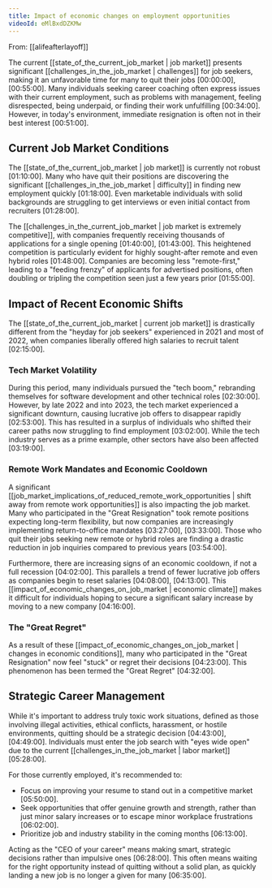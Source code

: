 ```yaml
---
title: Impact of economic changes on employment opportunities
videoId: eMlBxdDZKMw
---
```


From: [[alifeafterlayoff]] <br/> 

The current [[state_of_the_current_job_market | job market]] presents significant [[challenges_in_the_job_market | challenges]] for job seekers, making it an unfavorable time for many to quit their jobs <a class="yt-timestamp" data-t="00:00:00">[00:00:00]</a>, <a class="yt-timestamp" data-t="00:55:00">[00:55:00]</a>. Many individuals seeking career coaching often express issues with their current employment, such as problems with management, feeling disrespected, being underpaid, or finding their work unfulfilling <a class="yt-timestamp" data-t="00:34:00">[00:34:00]</a>. However, in today's environment, immediate resignation is often not in their best interest <a class="yt-timestamp" data-t="00:51:00">[00:51:00]</a>.

## Current Job Market Conditions

The [[state_of_the_current_job_market | job market]] is currently not robust <a class="yt-timestamp" data-t="01:10:00">[01:10:00]</a>. Many who have quit their positions are discovering the significant [[challenges_in_the_job_market | difficulty]] in finding new employment quickly <a class="yt-timestamp" data-t="01:18:00">[01:18:00]</a>. Even marketable individuals with solid backgrounds are struggling to get interviews or even initial contact from recruiters <a class="yt-timestamp" data-t="01:28:00">[01:28:00]</a>.

The [[challenges_in_the_current_job_market | job market is extremely competitive]], with companies frequently receiving thousands of applications for a single opening <a class="yt-timestamp" data-t="01:40:00">[01:40:00]</a>, <a class="yt-timestamp" data-t="01:43:00">[01:43:00]</a>. This heightened competition is particularly evident for highly sought-after remote and even hybrid roles <a class="yt-timestamp" data-t="01:48:00">[01:48:00]</a>. Companies are becoming less "remote-first," leading to a "feeding frenzy" of applicants for advertised positions, often doubling or tripling the competition seen just a few years prior <a class="yt-timestamp" data-t="01:55:00">[01:55:00]</a>.

## Impact of Recent Economic Shifts

The [[state_of_the_current_job_market | current job market]] is drastically different from the "heyday for job seekers" experienced in 2021 and most of 2022, when companies liberally offered high salaries to recruit talent <a class="yt-timestamp" data-t="02:15:00">[02:15:00]</a>.

### Tech Market Volatility
During this period, many individuals pursued the "tech boom," rebranding themselves for software development and other technical roles <a class="yt-timestamp" data-t="02:30:00">[02:30:00]</a>. However, by late 2022 and into 2023, the tech market experienced a significant downturn, causing lucrative job offers to disappear rapidly <a class="yt-timestamp" data-t="02:53:00">[02:53:00]</a>. This has resulted in a surplus of individuals who shifted their career paths now struggling to find employment <a class="yt-timestamp" data-t="03:02:00">[03:02:00]</a>. While the tech industry serves as a prime example, other sectors have also been affected <a class="yt-timestamp" data-t="03:19:00">[03:19:00]</a>.

### Remote Work Mandates and Economic Cooldown
A significant [[job_market_implications_of_reduced_remote_work_opportunities | shift away from remote work opportunities]] is also impacting the job market. Many who participated in the "Great Resignation" took remote positions expecting long-term flexibility, but now companies are increasingly implementing return-to-office mandates <a class="yt-timestamp" data-t="03:27:00">[03:27:00]</a>, <a class="yt-timestamp" data-t="03:33:00">[03:33:00]</a>. Those who quit their jobs seeking new remote or hybrid roles are finding a drastic reduction in job inquiries compared to previous years <a class="yt-timestamp" data-t="03:54:00">[03:54:00]</a>.

Furthermore, there are increasing signs of an economic cooldown, if not a full recession <a class="yt-timestamp" data-t="04:02:00">[04:02:00]</a>. This parallels a trend of fewer lucrative job offers as companies begin to reset salaries <a class="yt-timestamp" data-t="04:08:00">[04:08:00]</a>, <a class="yt-timestamp" data-t="04:13:00">[04:13:00]</a>. This [[impact_of_economic_changes_on_job_market | economic climate]] makes it difficult for individuals hoping to secure a significant salary increase by moving to a new company <a class="yt-timestamp" data-t="04:16:00">[04:16:00]</a>.

### The "Great Regret"
As a result of these [[impact_of_economic_changes_on_job_market | changes in economic conditions]], many who participated in the "Great Resignation" now feel "stuck" or regret their decisions <a class="yt-timestamp" data-t="04:23:00">[04:23:00]</a>. This phenomenon has been termed the "Great Regret" <a class="yt-timestamp" data-t="04:32:00">[04:32:00]</a>.

## Strategic Career Management
While it's important to address truly toxic work situations, defined as those involving illegal activities, ethical conflicts, harassment, or hostile environments, quitting should be a strategic decision <a class="yt-timestamp" data-t="04:43:00">[04:43:00]</a>, <a class="yt-timestamp" data-t="04:49:00">[04:49:00]</a>. Individuals must enter the job search with "eyes wide open" due to the current [[challenges_in_the_job_market | labor market]] <a class="yt-timestamp" data-t="05:28:00">[05:28:00]</a>.

For those currently employed, it's recommended to:
*   Focus on improving your resume to stand out in a competitive market <a class="yt-timestamp" data-t="05:50:00">[05:50:00]</a>.
*   Seek opportunities that offer genuine growth and strength, rather than just minor salary increases or to escape minor workplace frustrations <a class="yt-timestamp" data-t="06:02:00">[06:02:00]</a>.
*   Prioritize job and industry stability in the coming months <a class="yt-timestamp" data-t="06:13:00">[06:13:00]</a>.

Acting as the "CEO of your career" means making smart, strategic decisions rather than impulsive ones <a class="yt-timestamp" data-t="06:28:00">[06:28:00]</a>. This often means waiting for the right opportunity instead of quitting without a solid plan, as quickly landing a new job is no longer a given for many <a class="yt-timestamp" data-t="06:35:00">[06:35:00]</a>.